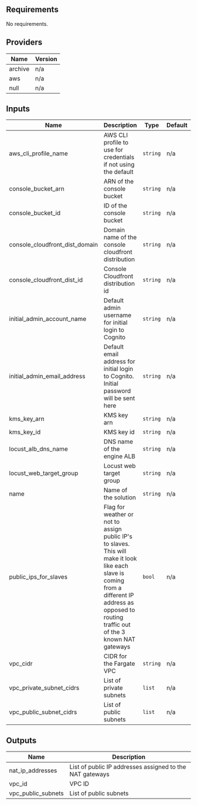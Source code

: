 ## Requirements

No requirements.

## Providers

| Name | Version |
|------|---------|
| archive | n/a |
| aws | n/a |
| null | n/a |

## Inputs

| Name | Description | Type | Default | Required |
|------|-------------|------|---------|:--------:|
| aws\_cli\_profile\_name | AWS CLI profile to use for credentials if not using the default | `string` | n/a | yes |
| console\_bucket\_arn | ARN of the console bucket | `string` | n/a | yes |
| console\_bucket\_id | ID of the console bucket | `string` | n/a | yes |
| console\_cloudfront\_dist\_domain | Domain name of the console cloudfront distribution | `string` | n/a | yes |
| console\_cloudfront\_dist\_id | Console Cloudfront distribution id | `string` | n/a | yes |
| initial\_admin\_account\_name | Default admin username for initial login to Cognito | `string` | n/a | yes |
| initial\_admin\_email\_address | Default email address for initial login to Cognito. Initial password will be sent here | `string` | n/a | yes |
| kms\_key\_arn | KMS key arn | `string` | n/a | yes |
| kms\_key\_id | KMS key id | `string` | n/a | yes |
| locust\_alb\_dns\_name | DNS name of the engine ALB | `string` | n/a | yes |
| locust\_web\_target\_group | Locust web target group | `string` | n/a | yes |
| name | Name of the solution | `string` | n/a | yes |
| public\_ips\_for\_slaves | Flag for weather or not to assign public IP's to slaves. This will make it look like each slave is coming from a different IP address as opposed to routing traffic out of the 3 known NAT gateways | `bool` | n/a | yes |
| vpc\_cidr | CIDR for the Fargate VPC | `string` | n/a | yes |
| vpc\_private\_subnet\_cidrs | List of private subnets | `list` | n/a | yes |
| vpc\_public\_subnet\_cidrs | List of public subnets | `list` | n/a | yes |

## Outputs

| Name | Description |
|------|-------------|
| nat\_ip\_addresses | List of public IP addresses assigned to the NAT gateways |
| vpc\_id | VPC ID |
| vpc\_public\_subnets | List of public subnets |

